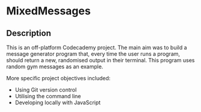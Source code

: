 MixedMessages
=============

## Description

This is an off-platform Codecademy project. The main aim was to build a message generator program that, every time the user runs a program, should return a new, randomised output in their terminal. This program uses random gym messages as an example.

More specific project objectives included:
+ Using Git version control
+ Utilising the command line
+ Developing locally with JavaScript